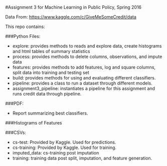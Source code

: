 #Assignment 3 for Machine Learning in Public Policy, Spring 2016

Data From: https://www.kaggle.com/c/GiveMeSomeCredit/data

This repo contains:

###Python Files:

* explore: provides methods to reads and explore data, create histograms and html tables of summary statistics
* process: provides methods to delete columns, observations, and impute data
* features: provides methods to add features, log and square columns, split data into training and testing set
* build: provides methods for using and evaluating different classifiers.
* pipeline: provides a class to run a dataset through different models.
* assignment3_pipeline: instantiates a pipeline for this assignment and runs credit data through pipeline.

###PDF:
* Report summarizing best classifiers.

###Histograms of Features

###CSVs:
* cs-test: Provided by Kaggle. Used for predictions.
* cs-training: Provided by Kaggle. Used for training.
* imputed_data: cs-training post imputation
* training: training data post split, imputation, and feature generation.
